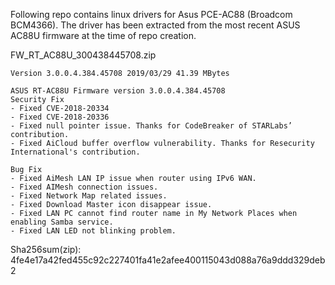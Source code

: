Following repo contains linux drivers for Asus PCE-AC88 (Broadcom BCM4366).
The driver has been extracted from the most recent ASUS AC88U firmware at the time of repo creation.

FW_RT_AC88U_300438445708.zip
```
Version 3.0.0.4.384.45708 2019/03/29 41.39 MBytes

ASUS RT-AC88U Firmware version 3.0.0.4.384.45708
Security Fix
- Fixed CVE-2018-20334
- Fixed CVE-2018-20336
- Fixed null pointer issue. Thanks for CodeBreaker of STARLabs’ contribution.
- Fixed AiCloud buffer overflow vulnerability. Thanks for Resecurity International's contribution.

Bug Fix
- Fixed AiMesh LAN IP issue when router using IPv6 WAN.
- Fixed AIMesh connection issues.
- Fixed Network Map related issues.
- Fixed Download Master icon disappear issue.
- Fixed LAN PC cannot find router name in My Network Places when enabling Samba service.
- Fixed LAN LED not blinking problem.
```
Sha256sum(zip): 4fe4e17a42fed455c92c227401fa41e2afee400115043d088a76a9ddd329deb2
